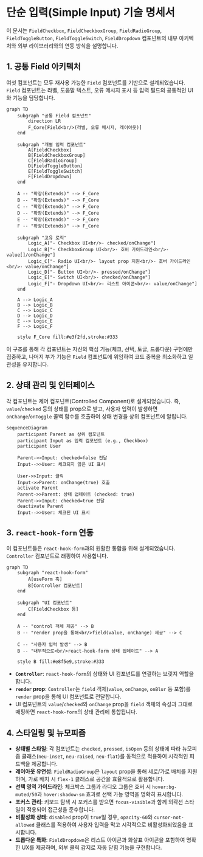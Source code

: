 # 단순 입력(Simple Input) 기술 명세서

이 문서는 `FieldCheckbox`, `FieldCheckboxGroup`, `FieldRadioGroup`, `FieldToggleButton`, `FieldToggleSwitch`, `FieldDropdown` 컴포넌트의 내부 아키텍처와 외부 라이브러리와의 연동 방식을 설명합니다.

## 1. 공통 Field 아키텍처

여섯 컴포넌트는 모두 재사용 가능한 `Field` 컴포넌트를 기반으로 설계되었습니다. `Field` 컴포넌트는 라벨, 도움말 텍스트, 오류 메시지 표시 등 입력 필드의 공통적인 UI와 기능을 담당합니다.

```mermaid
graph TD
    subgraph "공통 Field 컴포넌트"
        direction LR
        F_Core[Field<br/>(라벨, 오류 메시지, 레이아웃)]
    end

    subgraph "개별 입력 컴포넌트"
        A[FieldCheckbox]
        B[FieldCheckboxGroup]
        C[FieldRadioGroup]
        D[FieldToggleButton]
        E[FieldToggleSwitch]
        F[FieldDropdown]
    end

    A -- "확장(Extends)" --> F_Core
    B -- "확장(Extends)" --> F_Core
    C -- "확장(Extends)" --> F_Core
    D -- "확장(Extends)" --> F_Core
    E -- "확장(Extends)" --> F_Core
    F -- "확장(Extends)" --> F_Core

    subgraph "고유 로직"
        Logic_A["- Checkbox UI<br/>- checked/onChange"]
        Logic_B["- CheckboxGroup UI<br/>- 호버 가이드라인<br/>- value[]/onChange"]
        Logic_C["- Radio UI<br/>- layout prop 지원<br/>- 호버 가이드라인<br/>- value/onChange"]
        Logic_D["- Button UI<br/>- pressed/onChange"]
        Logic_E["- Switch UI<br/>- checked/onChange"]
        Logic_F["- Dropdown UI<br/>- 리스트 아이콘<br/>- value/onChange"]
    end

    A --> Logic_A
    B --> Logic_B
    C --> Logic_C
    D --> Logic_D
    E --> Logic_E
    F --> Logic_F

    style F_Core fill:#e3f2fd,stroke:#333
```

이 구조를 통해 각 컴포넌트는 자신의 핵심 기능(체크, 선택, 토글, 드롭다운) 구현에만 집중하고, 나머지 부가 기능은 `Field` 컴포넌트에 위임하여 코드 중복을 최소화하고 일관성을 유지합니다.

## 2. 상태 관리 및 인터페이스

각 컴포넌트는 제어 컴포넌트(Controlled Component)로 설계되었습니다. 즉, `value`/`checked` 등의 상태를 prop으로 받고, 사용자 입력이 발생하면 `onChange`/`onToggle` 콜백 함수를 호출하여 상태 변경을 상위 컴포넌트에 알립니다.

```mermaid
sequenceDiagram
    participant Parent as 상위 컴포넌트
    participant Input as 입력 컴포넌트 (e.g., Checkbox)
    participant User

    Parent->>Input: checked=false 전달
    Input-->>User: 체크되지 않은 UI 표시

    User->>Input: 클릭
    Input->>Parent: onChange(true) 호출
    activate Parent
    Parent->>Parent: 상태 업데이트 (checked: true)
    Parent->>Input: checked=true 전달
    deactivate Parent
    Input-->>User: 체크된 UI 표시
```

## 3. `react-hook-form` 연동

이 컴포넌트들은 `react-hook-form`과의 원활한 통합을 위해 설계되었습니다. `Controller` 컴포넌트로 래핑하여 사용합니다.

```mermaid
graph TD
    subgraph "react-hook-form"
        A[useForm 훅]
        B[Controller 컴포넌트]
    end

    subgraph "UI 컴포넌트"
        C[FieldCheckbox 등]
    end

    A -- "control 객체 제공" --> B
    B -- "render prop을 통해<br/>field(value, onChange) 제공" --> C

    C -- "사용자 입력 발생" --> B
    B -- "내부적으로<br/>react-hook-form 상태 업데이트" --> A

    style B fill:#e8f5e9,stroke:#333
```

- **`Controller`**: `react-hook-form`의 상태와 UI 컴포넌트를 연결하는 브릿지 역할을 합니다.
- **`render` prop**: `Controller`는 `field` 객체(`value`, `onChange`, `onBlur` 등 포함)를 `render` prop을 통해 UI 컴포넌트로 전달합니다.
- UI 컴포넌트의 `value`/`checked`와 `onChange` prop을 `field` 객체의 속성과 그대로 매핑하면 `react-hook-form`의 상태 관리에 통합됩니다.

## 4. 스타일링 및 뉴모피즘

- **상태별 스타일**: 각 컴포넌트는 `checked`, `pressed`, `isOpen` 등의 상태에 따라 뉴모피즘 클래스(`neu-inset`, `neu-raised`, `neu-flat`)를 동적으로 적용하여 시각적인 피드백을 제공합니다.
- **레이아웃 유연성**: `FieldRadioGroup`은 `layout` prop을 통해 세로/가로 배치를 지원하며, 가로 배치 시 `flex-1` 클래스로 공간을 효율적으로 활용합니다.
- **선택 영역 가이드라인**: 체크박스 그룹과 라디오 그룹은 호버 시 `hover:bg-muted/50`과 `hover:shadow-sm` 효과로 선택 가능 영역을 명확히 표시합니다.
- **포커스 관리**: 키보드 탐색 시 포커스를 받으면 `focus-visible`과 함께 외곽선 스타일이 적용되어 접근성을 준수합니다.
- **비활성화 상태**: `disabled` prop이 `true`일 경우, `opacity-60`와 `cursor-not-allowed` 클래스를 적용하여 사용자 입력을 막고 시각적으로 비활성화되었음을 표시합니다.
- **드롭다운 특화**: `FieldDropdown`은 리스트 아이콘과 화살표 아이콘을 포함하여 명확한 UX를 제공하며, 외부 클릭 감지로 자동 닫힘 기능을 구현합니다.
